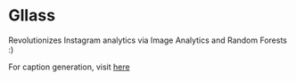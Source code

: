 Gllass
=========
Revolutionizes Instagram analytics via Image Analytics and Random Forests :)

For caption generation, visit [here](http://github.com/andykamath/caption-generator)
